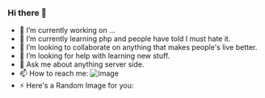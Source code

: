 ### Hi there 👋

- 🔭 I’m currently working on ...
- 🌱 I’m currently learning php and people have told I must hate it. 
- 👯 I’m looking to collaborate on anything that makes people's live better.
- 🤔 I’m looking for help with learning new stuff.
- 💬 Ask me about anything server side.
- 📫 How to reach me: ![image](https://img.shields.io/badge/LinkedIn-0077B5?style=for-the-badge&logo=linkedin&logoColor=white)
- ⚡ Here's a Random Image for you:


